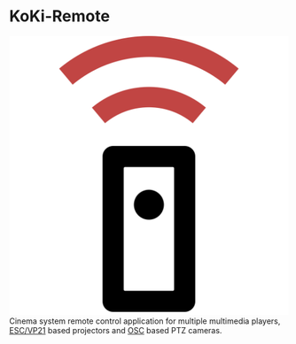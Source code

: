 # KoKi-Remote
![KoKi-Remote logo](/Media/KoKi-Remote.svg)
Cinema system remote control application for multiple multimedia players, [ESC/VP21](https://download.epson-europe.com/pub/download/3222/epson322269eu.pdf) based projectors and [OSC](https://en.wikipedia.org/wiki/Open_Sound_Control) based PTZ cameras.